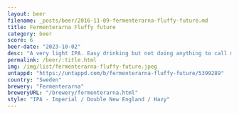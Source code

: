```yaml
---
layout: beer
filename: _posts/beer/2016-11-09-fermenterarna-fluffy-future.md
title: Fermenterarna Fluffy future
category: beer
score: 6
beer-date: "2023-10-02"
desc: "A very light IPA. Easy drinking but not doing anything to call me back"
permalink: /beer/:title.html
img: /img/list/fermenterarna-fluffy-future.jpeg
untappd: "https://untappd.com/b/fermenterarna-fluffy-future/5399289"
country: "Sweden"
brewery: "Fermenterarna"
breweryURL: "/brewery/fermenterarna.html"
style: "IPA - Imperial / Double New England / Hazy"
---
```

